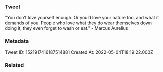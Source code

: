 ### Tweet
"You don’t love yourself enough. Or you’d love your nature too, and what it demands of you. People who love what they do wear themselves down doing it, they even forget to wash or eat." - Marcus Aurelius

### Metadata
Tweet ID: 1521917416187514881
Created At: 2022-05-04T18:19:22.000Z

### Related

